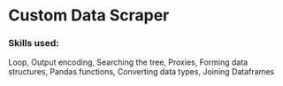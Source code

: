 # Custom Data Scraper
### Skills used:
Loop, Output encoding, Searching the tree, Proxies, Forming  data structures, Pandas functions, Converting data types, Joining Dataframes
